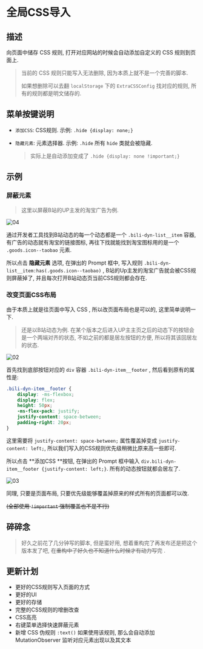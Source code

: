 # 全局CSS导入

## 描述

向页面中储存 CSS 规则, 打开对应网站的时候会自动添加自定义的 CSS 规则到页面上. 



> 当前的 CSS 规则只能写入无法删除, 因为本质上就不是一个完善的脚本. 
>
> 如果想删除可以去翻 `localStorage` 下的 `ExtraCSSConfig` 找对应的规则, 所有的规则都是明文储存的.  

## 菜单按键说明

- `添加CSS`: CSS规则. 
  示例: `.hide {display: none;}`
- `隐藏元素`: 元素选择器. 
  示例: `.hide` 所有 `hide` 类就会被隐藏. 

  > 实际上是自动添加变成了 `.hide {display: none !important;}` 



## 示例

### 屏蔽元素

> 这里以屏蔽B站的UP主发的淘宝广告为例. 

![04](http://qiniu-pic.yiero.top/photos/blog/default04.jpg)

通过开发者工具找到B站动态的每一个动态都是一个 `.bili-dyn-list__item` 容器, 有广告的动态就有淘宝的链接图标, 再往下找就能找到淘宝图标用的是一个 `.goods.icon--taobao` 元素. 

所以点击 **隐藏元素** 选项, 在弹出的 Prompt 框中, 写入规则 `.bili-dyn-list__item:has(.goods.icon--taobao)` , B站的Up主发的淘宝广告就会被CSS规则屏蔽掉了, 并且每次打开B站动态页当前CSS规则都会存在.



### 改变页面CSS布局

由于本质上就是往页面中写入 CSS  , 所以改页面布局也是可以的, 这里简单说明一下. 

> 还是以B站动态为例. 在某个版本之后进入UP主主页之后的动态下的按钮会是一个两端对齐的状态, 不如之前的都是居左按钮的方便, 所以将其该回居左的状态. 

![02](http://qiniu-pic.yiero.top/photos/blog/default02.png)

首先找到底部按钮对应的 `div` 容器 `.bili-dyn-item__footer` , 然后看到原有的属性是: 

```css
.bili-dyn-item__footer {
    display: -ms-flexbox;
    display: flex;
    height: 50px;
    -ms-flex-pack: justify;
    justify-content: space-between;
    padding-right: 20px;
}
```

这里需要将 `justify-content: space-between;` 属性覆盖掉变成 `justify-content: left;`, 所以我们写入的CSS规则优先级稍微比原来高一些即可. 

所以点击 **添加CSS **按钮, 在弹出的 Prompt 框中输入 `div.bili-dyn-item__footer {justify-content: left;}`. 所有的动态按钮就都会居左了. 

![03](http://qiniu-pic.yiero.top/photos/blog/default03.png)

同理, 只要是页面布局, 只要优先级能够覆盖掉原来的样式所有的页面都可以改. 

~~(全部使用 `!important` 强制覆盖也不是不行)~~



## 碎碎念

> 好久之前花了几分钟写的脚本, 但是蛮好用, 想着重构完了再发布还是把这个版本发了吧, ~~在重构中了好久也不知道什么时候才有动力写完~~ .



## 更新计划

- 更好的CSS规则写入页面的方式
- 更好的UI
- 更好的存储
- 完整的CSS规则的增删改查
- CSS高亮
- 右键菜单选择快速屏蔽元素
- 新增 CSS 伪规则 `:text()` 如果使用该规则, 那么会自动添加 MutationObserver 监听对应元素出现以及其文本